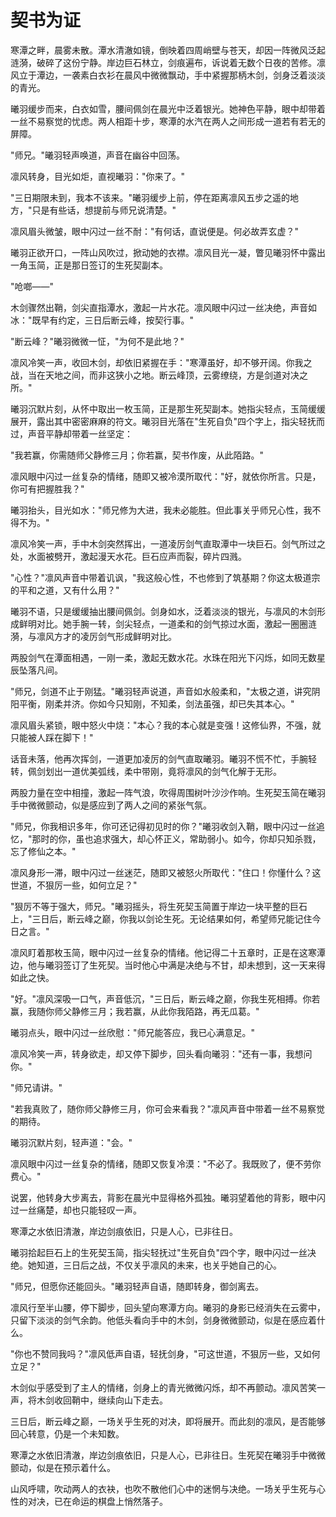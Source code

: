 # 契书为证

寒潭之畔，晨雾未散。潭水清澈如镜，倒映着四周峭壁与苍天，却因一阵微风泛起涟漪，破碎了这份宁静。岸边巨石林立，剑痕遍布，诉说着无数个日夜的苦修。凛风立于潭边，一袭素白衣衫在晨风中微微飘动，手中紧握那柄木剑，剑身泛着淡淡的青光。

曦羽缓步而来，白衣如雪，腰间佩剑在晨光中泛着银光。她神色平静，眼中却带着一丝不易察觉的忧虑。两人相距十步，寒潭的水汽在两人之间形成一道若有若无的屏障。

"师兄。"曦羽轻声唤道，声音在幽谷中回荡。

凛风转身，目光如炬，直视曦羽："你来了。"

"三日期限未到，我本不该来。"曦羽缓步上前，停在距离凛风五步之遥的地方，"只是有些话，想提前与师兄说清楚。"

凛风眉头微皱，眼中闪过一丝不耐："有何话，直说便是。何必故弄玄虚？"

曦羽正欲开口，一阵山风吹过，掀动她的衣襟。凛风目光一凝，瞥见曦羽怀中露出一角玉简，正是那日签订的生死契副本。

"呛啷——"

木剑骤然出鞘，剑尖直指潭水，激起一片水花。凛风眼中闪过一丝决绝，声音如冰："既早有约定，三日后断云峰，按契行事。"

"断云峰？"曦羽微微一怔，"为何不是此地？"

凛风冷笑一声，收回木剑，却依旧紧握在手："寒潭虽好，却不够开阔。你我之战，当在天地之间，而非这狭小之地。断云峰顶，云雾缭绕，方是剑道对决之所。"

曦羽沉默片刻，从怀中取出一枚玉简，正是那生死契副本。她指尖轻点，玉简缓缓展开，露出其中密密麻麻的符文。曦羽目光落在"生死自负"四个字上，指尖轻抚而过，声音平静却带着一丝坚定：

"我若赢，你需随师父静修三月；你若赢，契书作废，从此陌路。"

凛风眼中闪过一丝复杂的情绪，随即又被冷漠所取代："好，就依你所言。只是，你可有把握胜我？"

曦羽抬头，目光如水："师兄修为大进，我未必能胜。但此事关乎师兄心性，我不得不为。"

凛风冷笑一声，手中木剑突然挥出，一道凌厉剑气直取潭中一块巨石。剑气所过之处，水面被劈开，激起漫天水花。巨石应声而裂，碎片四溅。

"心性？"凛风声音中带着讥讽，"我这般心性，不也修到了筑基期？你这太极道宗的平和之道，又有什么用？"

曦羽不语，只是缓缓抽出腰间佩剑。剑身如水，泛着淡淡的银光，与凛风的木剑形成鲜明对比。她手腕一转，剑尖轻点，一道柔和的剑气掠过水面，激起一圈圈涟漪，与凛风方才的凌厉剑气形成鲜明对比。

两股剑气在潭面相遇，一刚一柔，激起无数水花。水珠在阳光下闪烁，如同无数星辰坠落凡间。

"师兄，剑道不止于刚猛。"曦羽轻声说道，声音如水般柔和，"太极之道，讲究阴阳平衡，刚柔并济。你如今只知刚，不知柔，剑法虽强，却已失其本心。"

凛风眉头紧锁，眼中怒火中烧："本心？我的本心就是变强！这修仙界，不强，就只能被人踩在脚下！"

话音未落，他再次挥剑，一道更加凌厉的剑气直取曦羽。曦羽不慌不忙，手腕轻转，佩剑划出一道优美弧线，柔中带刚，竟将凛风的剑气化解于无形。

两股力量在空中相撞，激起一阵气浪，吹得周围树叶沙沙作响。生死契玉简在曦羽手中微微颤动，似是感应到了两人之间的紧张气氛。

"师兄，你我相识多年，你可还记得初见时的你？"曦羽收剑入鞘，眼中闪过一丝追忆，"那时的你，虽也追求强大，却心怀正义，常助弱小。如今，你却只知杀戮，忘了修仙之本。"

凛风身形一滞，眼中闪过一丝迷茫，随即又被怒火所取代："住口！你懂什么？这世道，不狠厉一些，如何立足？"

"狠厉不等于强大，师兄。"曦羽摇头，将生死契玉简置于岸边一块平整的巨石上，"三日后，断云峰之巅，你我以剑论生死。无论结果如何，希望师兄能记住今日之言。"

凛风盯着那枚玉简，眼中闪过一丝复杂的情绪。他记得二十五章时，正是在这寒潭边，他与曦羽签订了生死契。当时他心中满是决绝与不甘，却未想到，这一天来得如此之快。

"好。"凛风深吸一口气，声音低沉，"三日后，断云峰之巅，你我生死相搏。你若赢，我随你师父静修三月；我若赢，从此你我陌路，再无瓜葛。"

曦羽点头，眼中闪过一丝欣慰："师兄能答应，我已心满意足。"

凛风冷笑一声，转身欲走，却又停下脚步，回头看向曦羽："还有一事，我想问你。"

"师兄请讲。"

"若我真败了，随你师父静修三月，你可会来看我？"凛风声音中带着一丝不易察觉的期待。

曦羽沉默片刻，轻声道："会。"

凛风眼中闪过一丝复杂的情绪，随即又恢复冷漠："不必了。我既败了，便不劳你费心。"

说罢，他转身大步离去，背影在晨光中显得格外孤独。曦羽望着他的背影，眼中闪过一丝痛楚，却也只能轻叹一声。

寒潭之水依旧清澈，岸边剑痕依旧，只是人心，已非往日。

曦羽拾起巨石上的生死契玉简，指尖轻抚过"生死自负"四个字，眼中闪过一丝决绝。她知道，三日后之战，不仅关乎凛风的未来，也关乎她自己的心。

"师兄，但愿你还能回头。"曦羽轻声自语，随即转身，御剑离去。

凛风行至半山腰，停下脚步，回头望向寒潭方向。曦羽的身影已经消失在云雾中，只留下淡淡的剑气余韵。他低头看向手中的木剑，剑身微微颤动，似是在感应着什么。

"你也不赞同我吗？"凛风低声自语，轻抚剑身，"可这世道，不狠厉一些，又如何立足？"

木剑似乎感受到了主人的情绪，剑身上的青光微微闪烁，却不再颤动。凛风苦笑一声，将木剑收回鞘中，继续向山下走去。

三日后，断云峰之巅，一场关乎生死的对决，即将展开。而此刻的凛风，是否能够回心转意，仍是一个未知数。

寒潭之水依旧清澈，岸边剑痕依旧，只是人心，已非往日。生死契在曦羽手中微微颤动，似是在预示着什么。

山风呼啸，吹动两人的衣袂，也吹不散他们心中的迷惘与决绝。一场关乎生死与心性的对决，已在命运的棋盘上悄然落子。